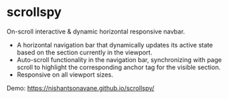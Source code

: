 # scrollspy
On-scroll interactive &amp; dynamic horizontal responsive navbar.

- A horizontal navigation bar that dynamically updates its active state based on the section currently in the viewport.
- Auto-scroll functionality in the navigation bar, synchronizing with page scroll to highlight the corresponding anchor tag for the visible section.
- Responsive on all viewport sizes.

Demo:
https://nishantsonavane.github.io/scrollspy/


